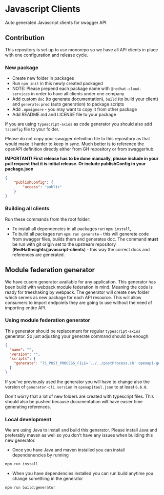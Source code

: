 # Javascript Clients
Auto generated Javascript clients for swagger API

## Contribution
This repository is set up to use monorepo so we have all API clients in place with one configuration and release cycle.

### New package
* Create new folder in packages
* Run `npm init` in this newly created packaged
* NOTE: Please prepend each package name with `@redhat-cloud-services` in order to have all clients under one company
* Add custom `doc` (to generate documentation), `build` (to build your client) and `generate:prod` (auto generation) to package scripts 
* Add `.npmignore` - you may want to copy it from other package
* Add README.md and LICENSE file to your package

If you are using `typescript-axios` as code generator you should also add `tsconfig` file to your folder.

Please do not copy your swagger definition file to this repository as that would make it harder to keep in sync. Much better is to reference the openAPI definition directly either from GH repository or from swaggerhub.

**IMPORTANT! First release has to be done manually, please include in your pull request that it is initial release. Or include publishConfig in your package.json**
```JSON
{
    "publishConfig": {
        "access": "public"
    }
}
```

### Building all clients

Run these commands from the root folder:

* To install all dependencies in all packages run `npm install`,
* To build all packages run `npm run generate` - this will generete code from swagger files, builds them and generates doc. The command **must** be run with git origin set to the upstream repository (**RedHatInsights/javascript-clients**) - this way the correct docs and references are generated.

## Module federation generator

We have cusom generator available for any application. This generator has been build with webpack module federation in mind. Meaning the code is ready for treeshaking by webpack. The generator will create new folder which serves as new package for each API resource. This will allow consumers to import endpoints they are going to use without the need of importing entire API.

### Using module federation generator

This generator should be replacement for regular `typescript-axios` generator. So just adjusting your generate command should be enough

```JSON
{
  "name": "",
  "version": "",
  "scripts": {
    "generate": "TS_POST_PROCESS_FILE='../../postProcess.sh' openapi-generator-cli generate -i $SPEC --custom-generator=../../target/typescript-axios-webpack-module-federation-openapi-generator-1.0.0.jar -g typescript-axios-webpack-module-federation -o . --skip-validate-spec --enable-post-process-file"
  }
}
```

If you've previously used the generator you will have to change also the version of `generator-cli.version` in `openapitool.json` to at least `6.6.0`.

Don't worry that a lot of new folders are created with typescript files. This should also be pushed because documentation will have easier time generating references.

### Local development

We are using Java to install and build this generator. Please install Java and preferably maven as well so you don't have any issues when building this new generator.

* Once you have Java and maven installed you can install dependenencies by running

```bash
npm run install
```

* When you have dependencies installed you can run build anytime you change something in the generator

```bash
npm run build:generator
```


